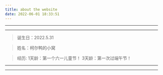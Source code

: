 ```yaml
---
title: about the website
date: 2022-06-01 18:33:51
---
```



* * *
* * *


>诞生日：2022.5.31

>姓名：柯尔鸭的小窝

>经历:
1天龄：第一个六一儿童节！
3天龄：第一次过端午节！



* * *
* * *